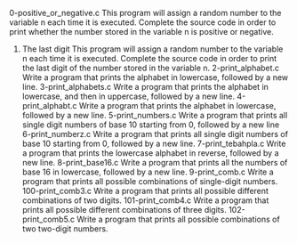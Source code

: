0-positive_or_negative.c This program will assign a random number to the variable n each time it is executed. Complete the source code in order to print whether the number stored in the variable n is positive or negative.
1. The last digit This program will assign a random number to the variable n each time it is executed. Complete the source code in order to print the last digit of the number stored in the variable n.
2-print_alphabet.c Write a program that prints the alphabet in lowercase, followed by a new line.
3-print_alphabets.c Write a program that prints the alphabet in lowercase, and then in uppercase, followed by a new line.
4-print_alphabt.c Write a program that prints the alphabet in lowercase, followed by a new line.
5-print_numbers.c Write a program that prints all single digit numbers of base 10 starting from 0, followed by a new line
6-print_numberz.c Write a program that prints all single digit numbers of base 10 starting from 0, followed by a new line.
7-print_tebahpla.c Write a program that prints the lowercase alphabet in reverse, followed by a new line.
8-print_base16.c Write a program that prints all the numbers of base 16 in lowercase, followed by a new line.
9-print_comb.c Write a program that prints all possible combinations of single-digit numbers.
100-print_comb3.c Write a program that prints all possible different combinations of two digits.
101-print_comb4.c Write a program that prints all possible different combinations of three digits.
102-print_comb5.c Write a program that prints all possible combinations of two two-digit numbers.
